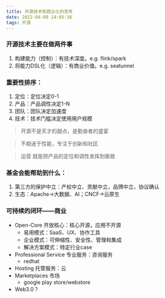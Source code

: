 ```yaml
---
title: 开源技术和商业化的思考
date: 2022-04-08 14:05:36
tags: 开源
---
```


### 开源技术主要在做两件事
1. 构建能力（控制）：有技术深度。e.g. flink/spark
2. 将能力DSL化（逻辑）：有商业价值。e.g. seatunnel

### 重要性排序：
1. 定位：定位决定0-1
2. 产品：产品调性决定1-N
3. 团队：团队决定加速度
4. 技术：技术门槛决定使用用户规模

<!-- more -->

> 开源不是天才的甜点，是勤奋者的盛宴

> 不痴迷于性能，专注于创新和社区

> 运营 就是把产品的定位和调性发挥到极致

### 基金会能帮助到什么：
1. 第三方的保护中立：产权中立、贡献中立，品牌中立，协议确认
2. 生态：Apache->大数据、AI；CNCF->云原生


### 可持续的闭环——商业

* Open-Core 开放核心：核心开源，应用不开源
	* 易用模式：SaaS、UX、协作工具
	* 企业模式：可伸缩性、安全性、管理和集成
	* 解决方案模式：特定行业case
* Professional Service 专业服务：咨询服务
	* redhat
* Hosting 托管服务：云
* Marketplaces 市场
	* google play store/webstore
* Web3.0？


